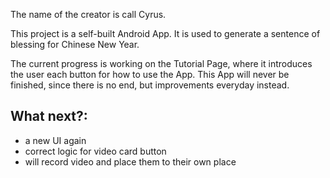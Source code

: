The name of the creator is call Cyrus.

This project is a self-built Android App.
It is used to generate a sentence of blessing for Chinese New Year.

The current progress is working on the Tutorial Page, where it introduces the user each button for how to use the App.
This App will never be finished, since there is no end, but improvements everyday instead.

## What next?:
- a new UI again
- correct logic for video card button
- will record video and place them to their own place
